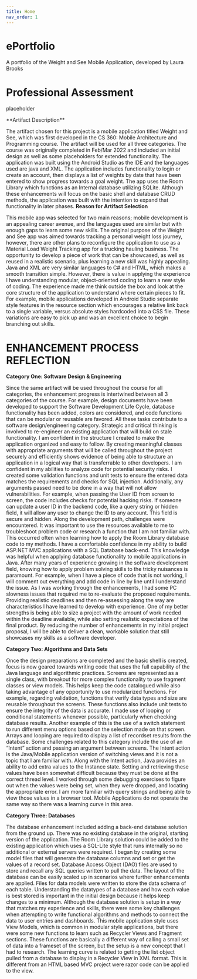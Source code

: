 ```yaml
---
title: Home
nav_order: 1
---
```


# ePortfolio
A portfolio of the Weight and See Mobile Application, developed by Laura Brooks

# Professional Assessment
placeholder

<line>
**Artifact Description**

The artifact chosen for this project is a mobile application titled Weight and See, which was first developed in the CS 360: Mobile Architecture and Programming course. The artifact will be used for all three categories. The course was originally completed in Feb/Mar 2022 and included an initial design as well as some placeholders for extended functionality. The application was built using the Android Studio as the IDE and the languages used are java and XML. The application includes functionality to login or create an account, then displays a list of weights by date that have been entered to show progress towards a goal weight. The app uses the Room Library which functions as an Internal database utilizing SQLite. Although these enhancements will focus on the basic shell and database CRUD methods, the application was built with the intention to expand that functionality in later phases.
<line>
**Reason for Artifact Selection**

This mobile app was selected for two main reasons; mobile development is an appealing career avenue, and the languages used are similar but with enough gaps to learn some new skills. The original purpose of the Weight and See app was aimed towards tracking a personal weight loss journey, however, there are other plans to reconfigure the application to use as a Material Load Weight Tracking app for a trucking hauling business. The opportunity to develop a piece of work that can be showcased, as well as reused in a realistic scenario, plus learning a new skill was highly appealing. Java and XML are very similar languages to C# and HTML, which makes a smooth transition simple. However, there is value in applying the experience I have understanding modular, object-oriented coding to learn a new style of coding. The experience made me think outside the box and look at the core structure of the application to understand where certain pieces to fit. For example, mobile applications developed in Android Studio separate style features in the resource section which encourages a relative link back to a single variable, versus absolute styles hardcoded into a CSS file. These variations are easy to pick up and was an excellent choice to begin branching out skills.
<line>
# ENHANCEMENT PROCESS REFLECTION
**Category One: Software Design & Engineering**

Since the same artifact will be used throughout the course for all categories, the enhancement progress is intertwined between all 3 categories of the course. For example, design documents have been developed to support the Software Development Life Cycle, database functionality has been added, colors are considered, and code functions that can be modular or reusable are favored. All these tasks contribute to a software design/engineering category. Strategic and critical thinking is involved to re-engineer an existing application that will build on stale functionality. I am confident in the structure I created to make the application organized and easy to follow.  By creating meaningful classes with appropriate arguments that will be called throughout the project securely and efficiently shows evidence of being able to structure an application in a logical way that is transferrable to other developers. I am confident in my abilities to analyze code for potential security risks. I created some validation functions and unit tests to ensure the entered data matches the requirements and checks for SQL injection. Additionally, any arguments passed need to be done in a way that will not allow vulnerabilities. For example, when passing the User ID from screen to screen, the code includes checks for potential hacking risks. If someone can update a user ID in the backend code, like a query string or hidden field, it will allow any user to change the ID to any account. This field is secure and hidden. 
Along the development path, challenges were encountered. It was important to use the resources available to me to troubleshoot problem code or research a function that I am not familiar with. This occurred often when learning how to apply the Room Library database code to my methods. I have a comfortable confidence in my ability to build ASP.NET MVC applications with a SQL Database back-end. This knowledge was helpful when applying database functionality to mobile applications in Java. After many years of experience growing in the software development field, knowing how to apply problem solving skills to the tricky nuisances is paramount. For example, when I have a piece of code that is not working, I will comment out everything and add code in line by line until I understand the issue. As I was working through the enhancements, I had some PC slowness issues that required me to re-evaluate the proposed requirements. Providing realistic deadlines and then re-assessing along the way are characteristics I have learned to develop with experience. One of my better strengths is being able to size a project with the amount of work needed within the deadline available, while also setting realistic expectations of the final product. By reducing the number of enhancements in my initial project proposal, I will be able to deliver a clean, workable solution that still showcases my skills as a software developer.  

**Category Two: Algorithms and Data Sets**

Once the design preparations are completed and the basic shell is created, focus is now geared towards writing code that uses the full capability of the Java language and algorithmic practices. Screens are represented as a single class, with breakout for more complex functionality to use fragment classes or view models. This helps keep the code catalogued while also taking advantage of any opportunity to use modularized functions. For example, regarding validation, functions that verify data types and size are reusable throughout the screens. These functions also include unit tests to ensure the integrity of the data is accurate. I made use of looping or conditional statements whenever possible, particularly when checking database results. Another example of this is the use of a switch statement to run different menu options based on the selection made on that screen. Arrays and looping are required to display a list of recordset results from the database.
Some challenges related to this category include the use of an “Intent” action and passing an argument between screens. The Intent action is the Java/Mobile application version of switching views and it is not a topic that I am familiar with. Along with the Intent action, Java provides an ability to add extra values to the Instance state. Setting and retrieving these values have been somewhat difficult because they must be done at the correct thread level. I worked through some debugging exercises to figure out when the values were being set, when they were dropped, and locating the appropriate error. I am more familiar with query strings and being able to view those values in a browser tool. Mobile Applications do not operate the same way so there was a learning curve in this area.

**Category Three: Databases**

The database enhancement included adding a back-end database solution from the ground up. There was no existing database in the original, starting version of the application. The Room Library solution could be added to the existing application which uses a SQL-Lite style that runs internally so no additional or external servers were required. I began by creating some model files that will generate the database columns and set or get the values of a record set. Database Access Object (DAO) files are used to store and recall any SQL queries written to pull the data. The layout of the database can be easily scaled up in scenarios where further enhancements are applied. Files for data models were written to store the data schema of each table. Understanding the datatypes of a database and how each value is best stored is important in the initial design because it helps keep changes to a minimum.
Although the database solution is setup in a way that matches my experience and skills, there were some key challenges when attempting to write functional algorithms and methods to connect the data to user entries and dashboards. This mobile application style uses View Models, which is common in modular style applications, but there were some new functions to learn such as Recycler Views and Fragment sections. These functions are basically a different way of calling a small set of data into a frameset of the screen, but the setup is a new concept that I had to research. The learning curve is related to getting the list object pulled from a database to display in a Recycler View in XML format. This is different from an HTML based MVC project were razor code can be applied to the view.



